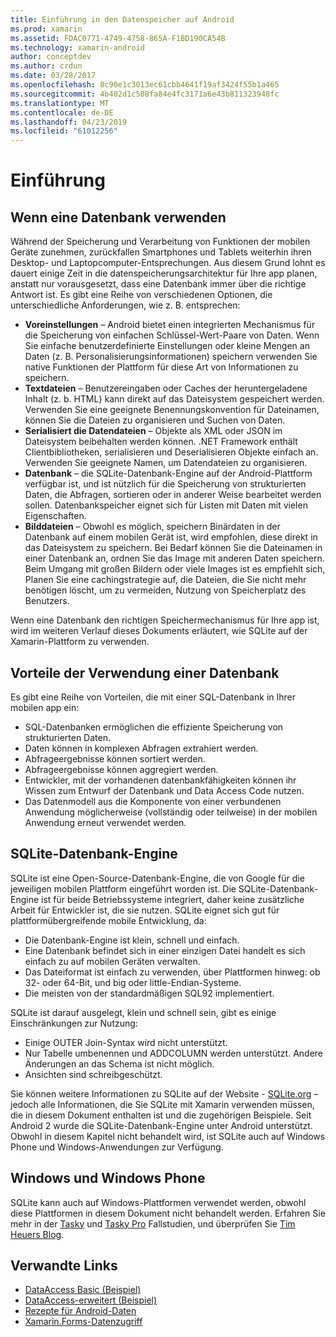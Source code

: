 ```yaml
---
title: Einführung in den Datenspeicher auf Android
ms.prod: xamarin
ms.assetid: FDAC0771-4749-4758-865A-F1BD190CA54B
ms.technology: xamarin-android
author: conceptdev
ms.author: crdun
ms.date: 03/28/2017
ms.openlocfilehash: 8c90e1c3013ec61cbb4641f19af3424f55b1a465
ms.sourcegitcommit: 4b402d1c508fa84e4fc3171a6e43b811323948fc
ms.translationtype: MT
ms.contentlocale: de-DE
ms.lasthandoff: 04/23/2019
ms.locfileid: "61012256"
---
```

# <a name="introduction"></a>Einführung

## <a name="when-to-use-a-database"></a>Wenn eine Datenbank verwenden

Während der Speicherung und Verarbeitung von Funktionen der mobilen Geräte zunehmen, zurückfallen Smartphones und Tablets weiterhin ihren Desktop- und Laptopcomputer-Entsprechungen. Aus diesem Grund lohnt es dauert einige Zeit in die datenspeicherungsarchitektur für Ihre app planen, anstatt nur vorausgesetzt, dass eine Datenbank immer über die richtige Antwort ist. Es gibt eine Reihe von verschiedenen Optionen, die unterschiedliche Anforderungen, wie z. B. entsprechen:

-  **Voreinstellungen** – Android bietet einen integrierten Mechanismus für die Speicherung von einfachen Schlüssel-Wert-Paare von Daten. Wenn Sie einfache benutzerdefinierte Einstellungen oder kleine Mengen an Daten (z. B. Personalisierungsinformationen) speichern verwenden Sie native Funktionen der Plattform für diese Art von Informationen zu speichern.
-  **Textdateien** – Benutzereingaben oder Caches der heruntergeladene Inhalt (z. b. HTML) kann direkt auf das Dateisystem gespeichert werden. Verwenden Sie eine geeignete Benennungskonvention für Dateinamen, können Sie die Dateien zu organisieren und Suchen von Daten.
-  **Serialisiert die Datendateien** – Objekte als XML oder JSON im Dateisystem beibehalten werden können. .NET Framework enthält Clientbibliotheken, serialisieren und Deserialisieren Objekte einfach an. Verwenden Sie geeignete Namen, um Datendateien zu organisieren.
-  **Datenbank** – die SQLite-Datenbank-Engine auf der Android-Plattform verfügbar ist, und ist nützlich für die Speicherung von strukturierten Daten, die Abfragen, sortieren oder in anderer Weise bearbeitet werden sollen. Datenbankspeicher eignet sich für Listen mit Daten mit vielen Eigenschaften.
-  **Bilddateien** – Obwohl es möglich, speichern Binärdaten in der Datenbank auf einem mobilen Gerät ist, wird empfohlen, diese direkt in das Dateisystem zu speichern. Bei Bedarf können Sie die Dateinamen in einer Datenbank an, ordnen Sie das Image mit anderen Daten speichern. Beim Umgang mit großen Bildern oder viele Images ist es empfiehlt sich, Planen Sie eine cachingstrategie auf, die Dateien, die Sie nicht mehr benötigen löscht, um zu vermeiden, Nutzung von Speicherplatz des Benutzers.

Wenn eine Datenbank den richtigen Speichermechanismus für Ihre app ist, wird im weiteren Verlauf dieses Dokuments erläutert, wie SQLite auf der Xamarin-Plattform zu verwenden.

## <a name="advantages-of-using-a-database"></a>Vorteile der Verwendung einer Datenbank

Es gibt eine Reihe von Vorteilen, die mit einer SQL-Datenbank in Ihrer mobilen app ein:

-  SQL-Datenbanken ermöglichen die effiziente Speicherung von strukturierten Daten.
-  Daten können in komplexen Abfragen extrahiert werden.
-  Abfrageergebnisse können sortiert werden.
-  Abfrageergebnisse können aggregiert werden.
-  Entwickler, mit der vorhandenen datenbankfähigkeiten können ihr Wissen zum Entwurf der Datenbank und Data Access Code nutzen.
-  Das Datenmodell aus die Komponente von einer verbundenen Anwendung möglicherweise (vollständig oder teilweise) in der mobilen Anwendung erneut verwendet werden.


## <a name="sqlite-database-engine"></a>SQLite-Datenbank-Engine

SQLite ist eine Open-Source-Datenbank-Engine, die von Google für die jeweiligen mobilen Plattform eingeführt worden ist. Die SQLite-Datenbank-Engine ist für beide Betriebssysteme integriert, daher keine zusätzliche Arbeit für Entwickler ist, die sie nutzen. SQLite eignet sich gut für plattformübergreifende mobile Entwicklung, da:

-  Die Datenbank-Engine ist klein, schnell und einfach.
-  Eine Datenbank befindet sich in einer einzigen Datei handelt es sich einfach zu auf mobilen Geräten verwalten.
-  Das Dateiformat ist einfach zu verwenden, über Plattformen hinweg: ob 32- oder 64-Bit, und big oder little-Endian-Systeme.
-  Die meisten von der standardmäßigen SQL92 implementiert.


SQLite ist darauf ausgelegt, klein und schnell sein, gibt es einige Einschränkungen zur Nutzung:

-  Einige OUTER Join-Syntax wird nicht unterstützt.
-  Nur Tabelle umbenennen und ADDCOLUMN werden unterstützt. Andere Änderungen an das Schema ist nicht möglich.
-  Ansichten sind schreibgeschützt.


Sie können weitere Informationen zu SQLite auf der Website - [SQLite.org](http://SQLite.org) – jedoch alle Informationen, die Sie SQLite mit Xamarin verwenden müssen, die in diesem Dokument enthalten ist und die zugehörigen Beispiele. Seit Android 2 wurde die SQLite-Datenbank-Engine unter Android unterstützt.
Obwohl in diesem Kapitel nicht behandelt wird, ist SQLite auch auf Windows Phone und Windows-Anwendungen zur Verfügung.

## <a name="windows-and-windows-phone"></a>Windows und Windows Phone

SQLite kann auch auf Windows-Plattformen verwendet werden, obwohl diese Plattformen in diesem Dokument nicht behandelt werden.
Erfahren Sie mehr in der [Tasky](~/cross-platform/app-fundamentals/building-cross-platform-applications/case-study-tasky.md) und [Tasky Pro](~/cross-platform/app-fundamentals/building-cross-platform-applications/case-study-tasky.md) Fallstudien, und überprüfen Sie [Tim Heuers Blog](http://timheuer.com/blog/archive/2012/06/28/seeding-your-metro-style-app-with-sqlite-database.aspx).


## <a name="related-links"></a>Verwandte Links

- [DataAccess Basic (Beispiel)](https://github.com/xamarin/mobile-samples/tree/master/DataAccess/Basic)
- [DataAccess-erweitert (Beispiel)](https://github.com/xamarin/mobile-samples/tree/master/DataAccess/Advanced)
- [Rezepte für Android-Daten](https://github.com/xamarin/recipes/tree/master/Recipes/android/data)
- [Xamarin.Forms-Datenzugriff](~/xamarin-forms/app-fundamentals/databases.md)
